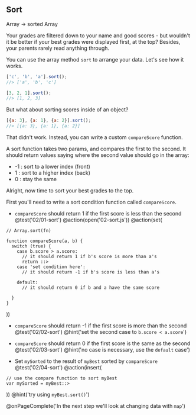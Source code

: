 ## Sort
Array -> sorted Array

Your grades are filtered down to your name and good scores - but wouldn't it be better if your best grades were displayed first, at the top? Besides, your parents rarely read anything through.

You can use the array method `sort` to arrange your data. Let's see how it works.

```js
['c', 'b', 'a'].sort();
//> ['a', 'b', 'c']

[3, 2, 1].sort();
//> [1, 2, 3]
```

But what about sorting scores inside of an object?

```js
[{a: 3}, {a: 1}, {a: 2}].sort();
//> [{a: 3}, {a: 1}, {a: 2}]
```

That didn't work. Instead, you can write a custom `compareScore` function.

A sort function takes two params, and compares the first to the second. It should return values saying where the second value should go in the array:

  * -1 : sort to a lower index (front)
  * 1 : sort to a higher index (back)
  * 0 : stay the same

Alright, now time to sort your best grades to the top.

First you'll need to write a sort condition function called `compareScore`.

+ `compareScore` should return 1 if the first score is less than the second
@test('02/01-sort')
@action(open('02-sort.js'))
@action(set(
```
// Array.sort(fn)

function compareScore(a, b) {
  switch (true) {
    case b.score > a.score:
      // it should return 1 if b's score is more than a's
      return ::>
    case 'set condition here':
      // it should return -1 if b's score is less than a's

    default:
      // it should return 0 if b and a have the same score

  }
}
```
))
+ `compareScore` should return -1 if the first score is more than the second
@test('02/02-sort')
@hint('set the second case to `b.score < a.score`')

+ `compareScore` should return 0 if the first score is the same as the second
@test('02/03-sort')
@hint('no case is necessary, use the `default` case')

+ Set `mySorted` to the result of `myBest` sorted by `compareScore`
@test('02/04-sort')
@action(insert(
```
// use the compare function to sort myBest
var mySorted = myBest::>
```
))
@hint('try using `myBest.sort()`')

@onPageComplete('In the next step we'll look at changing data with `map`')
